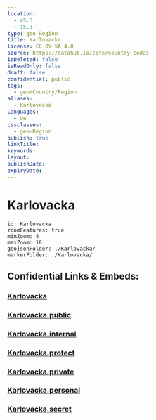 ```yaml
---
location:
  - 45.3
  - 15.3
type: geo-Region
title: Karlovacka
license: CC BY-SA 4.0
source: https://datahub.io/core/country-codes
isDeleted: false
isReadOnly: false
draft: false
confidential: public
tags:
  - geo/Country/Region
aliases:
  - Karlovacka
Languages:
  - de
cssclasses:
  - geo-Region
publish: true
linkTitle:
keywords:
layout:
publishDate:
expiryDate:
---
```


# Karlovacka

```leaflet
id: Karlovacka
zoomFeatures: true 
minZoom: 4 
maxZoom: 18
geojsonFolder: ./Karlovacka/
markerFolder: ./Karlovacka/
```


## Confidential Links & Embeds: 

### [Karlovacka](/_Standards/Earth/Continent/Europe/Europe~Central/Croatia/Counties/Karlovacka.md) 

### [Karlovacka.public](/_public/Earth/Continent/Europe/Europe~Central/Croatia/Counties/Karlovacka.public.md) 

### [Karlovacka.internal](/_internal/Earth/Continent/Europe/Europe~Central/Croatia/Counties/Karlovacka.internal.md) 

### [Karlovacka.protect](/_protect/Earth/Continent/Europe/Europe~Central/Croatia/Counties/Karlovacka.protect.md) 

### [Karlovacka.private](/_private/Earth/Continent/Europe/Europe~Central/Croatia/Counties/Karlovacka.private.md) 

### [Karlovacka.personal](/_personal/Earth/Continent/Europe/Europe~Central/Croatia/Counties/Karlovacka.personal.md) 

### [Karlovacka.secret](/_secret/Earth/Continent/Europe/Europe~Central/Croatia/Counties/Karlovacka.secret.md)

